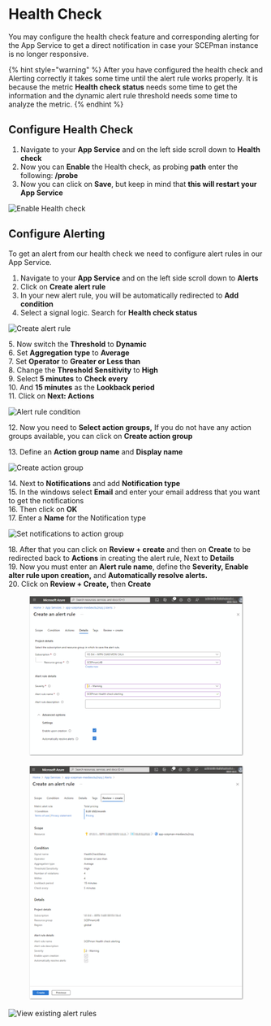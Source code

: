 # Health Check

You may configure the health check feature and corresponding alerting for the App Service to get a direct notification in case your SCEPman instance is no longer responsive.

{% hint style="warning" %}
After you have configured the health check and Alerting correctly it takes some time until the alert rule works properly. It is because the metric **Health check status** needs some time to get the information and the dynamic alert rule threshold needs some time to analyze the metric.
{% endhint %}

## Configure Health Check

1. Navigate to your **App Service** and on the left side scroll down to **Health check**
2. Now you can **Enable** the Health check, as probing **path** enter the following: **/probe**
3. Now you can click on **Save**, but keep in mind that **this will restart your App Service**

![Enable Health check](<../.gitbook/assets/2022-12-27 13\_04\_05.png>)

## Configure Alerting

To get an alert from our health check we need to configure alert rules in our App Service.

1. Navigate to your **App Service** and on the left side scroll down to **Alerts**
2. Click on **Create alert rule**
3. In your new alert rule, you will be automatically redirected to **Add condition**
4. Select a signal logic. Search for **Health check status**

![Create alert rule](<../.gitbook/assets/2022-12-27 12\_13\_22.png>)

5\. Now switch the **Threshold** to **Dynamic**\
6\. Set **Aggregation type** to **Average**\
7\. Set **Operator** to **Greater or Less than**\
8\. Change the **Threshold Sensitivity** to **High**\
9\. Select **5 minutes** to **Check every**\
10\. And **15 minutes** as the **Lookback period**\
11\. Click on **Next: Actions**

![Alert rule condition](<../.gitbook/assets/2022-12-27 10\_34\_32 (1).png>)

12\. Now you need to **Select action groups,** If you do not have any action groups available, you can click on **Create action group**

13\. Define an **Action group name** and **Display name**

![Create action group](<../.gitbook/assets/2022-12-27 12\_29\_38.png>)

14\. Next to **Notifications** and add **Notification type**\
15\. In the windows select **Email** and enter your email address that you want to get the notifications\
16\. Then click on **OK**\
17\. Enter a **Name** for the Notification type

![Set notifications to action group](../.gitbook/assets/screen-shot-2021-01-19-at-11.11.40.png)

18\. After that you can click on **Review + create** and then on **Create** to be redirected back to **Actions** in creating the alert rule, Next to **Details**\
19\. Now you must enter an **Alert rule name**, define the **Severity, Enable alter rule upon creation,** and **Automatically resolve alerts.**\
20\. Click on **Review + Create,** then **Create**

<figure><img src="../.gitbook/assets/2023-10-23 13_51_20-Create an alert rule.png" alt=""><figcaption></figcaption></figure>

<figure><img src="../.gitbook/assets/2023-10-23 13_55_02-Create an alert rule.png" alt=""><figcaption></figcaption></figure>

![View existing alert rules](<../.gitbook/assets/2022-12-27 12\_46\_42.png>)
